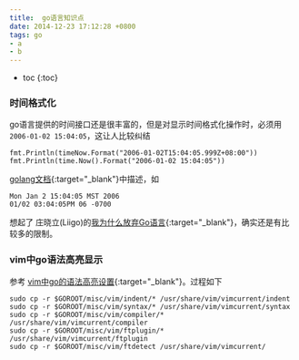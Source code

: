 ```yaml
---
title:  go语言知识点
date: 2014-12-23 17:12:28 +0800
tags: go
- a
- b
---
```


* toc 
{:toc}

### 时间格式化

go语言提供的时间接口还是很丰富的，但是对显示时间格式化操作时，必须用 `2006-01-02 15:04:05`，这让人比较纠结

    fmt.Println(timeNow.Format("2006-01-02T15:04:05.999Z+08:00"))
    fmt.Println(time.Now().Format("2006-01-02 15:04:05"))

[golang文档](http://golang.org/pkg/time/){:target="_blank"}中描述，如

    Mon Jan 2 15:04:05 MST 2006
    01/02 03:04:05PM 06 -0700
    
想起了 庄晓立(Liigo)的[我为什么放弃Go语言](http://blog.csdn.net/liigo/article/details/23699459){:target="_blank"}，确实还是有比较多的限制。

### vim中go语法高亮显示

参考 [vim中go的语法高亮设置](http://www.tuicool.com/articles/nmqaMbq){:target="_blank"}。过程如下

    sudo cp -r $GOROOT/misc/vim/indent/* /usr/share/vim/vimcurrent/indent
    sudo cp -r $GOROOT/misc/vim/syntax/* /usr/share/vim/vimcurrent/syntax
    sudo cp -r $GOROOT/misc/vim/compiler/* /usr/share/vim/vimcurrent/compiler
    sudo cp -r $GOROOT/misc/vim/ftplugin/* /usr/share/vim/vimcurrent/ftplugin
    sudo cp -r $GOROOT/misc/vim/ftdetect /usr/share/vim/vimcurrent/
